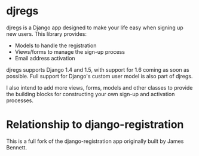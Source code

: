 djregs
======

djregs is a Django app designed to make your life easy when signing up new
users. This library provides:

* Models to handle the registration
* Views/forms to manage the sign-up process
* Email address activation

djregs supports Django 1.4 and 1.5, with support for 1.6 coming as soon as
possible. Full support for Django's custom user model is also part of djregs.

I also intend to add more views, forms, models and other classes to provide
the building blocks for constructing your own sign-up and activation
processes.


Relationship to django-registration
===================================

This is a full fork of the django-registration app originally built by James
Bennett.
